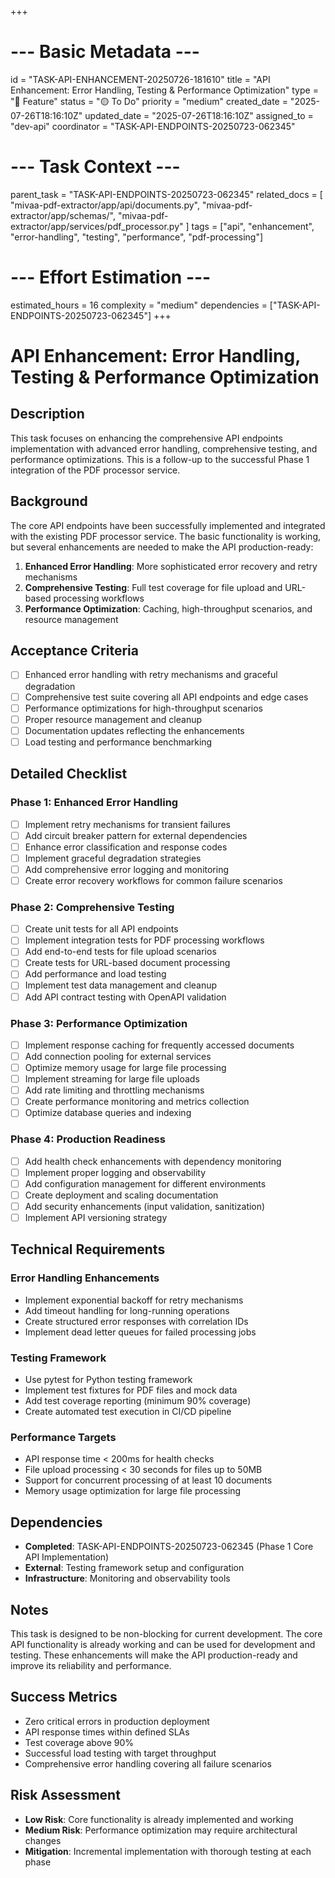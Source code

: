 +++
# --- Basic Metadata ---
id = "TASK-API-ENHANCEMENT-20250726-181610"
title = "API Enhancement: Error Handling, Testing & Performance Optimization"
type = "🌟 Feature"
status = "🟡 To Do"
priority = "medium"
created_date = "2025-07-26T18:16:10Z"
updated_date = "2025-07-26T18:16:10Z"
assigned_to = "dev-api"
coordinator = "TASK-API-ENDPOINTS-20250723-062345"

# --- Task Context ---
parent_task = "TASK-API-ENDPOINTS-20250723-062345"
related_docs = [
    "mivaa-pdf-extractor/app/api/documents.py",
    "mivaa-pdf-extractor/app/schemas/",
    "mivaa-pdf-extractor/app/services/pdf_processor.py"
]
tags = ["api", "enhancement", "error-handling", "testing", "performance", "pdf-processing"]

# --- Effort Estimation ---
estimated_hours = 16
complexity = "medium"
dependencies = ["TASK-API-ENDPOINTS-20250723-062345"]
+++

# API Enhancement: Error Handling, Testing & Performance Optimization

## Description

This task focuses on enhancing the comprehensive API endpoints implementation with advanced error handling, comprehensive testing, and performance optimizations. This is a follow-up to the successful Phase 1 integration of the PDF processor service.

## Background

The core API endpoints have been successfully implemented and integrated with the existing PDF processor service. The basic functionality is working, but several enhancements are needed to make the API production-ready:

1. **Enhanced Error Handling**: More sophisticated error recovery and retry mechanisms
2. **Comprehensive Testing**: Full test coverage for file upload and URL-based processing workflows  
3. **Performance Optimization**: Caching, high-throughput scenarios, and resource management

## Acceptance Criteria

- [ ] Enhanced error handling with retry mechanisms and graceful degradation
- [ ] Comprehensive test suite covering all API endpoints and edge cases
- [ ] Performance optimizations for high-throughput scenarios
- [ ] Proper resource management and cleanup
- [ ] Documentation updates reflecting the enhancements
- [ ] Load testing and performance benchmarking

## Detailed Checklist

### Phase 1: Enhanced Error Handling
- [ ] Implement retry mechanisms for transient failures
- [ ] Add circuit breaker pattern for external dependencies
- [ ] Enhance error classification and response codes
- [ ] Implement graceful degradation strategies
- [ ] Add comprehensive error logging and monitoring
- [ ] Create error recovery workflows for common failure scenarios

### Phase 2: Comprehensive Testing
- [ ] Create unit tests for all API endpoints
- [ ] Implement integration tests for PDF processing workflows
- [ ] Add end-to-end tests for file upload scenarios
- [ ] Create tests for URL-based document processing
- [ ] Add performance and load testing
- [ ] Implement test data management and cleanup
- [ ] Add API contract testing with OpenAPI validation

### Phase 3: Performance Optimization
- [ ] Implement response caching for frequently accessed documents
- [ ] Add connection pooling for external services
- [ ] Optimize memory usage for large file processing
- [ ] Implement streaming for large file uploads
- [ ] Add rate limiting and throttling mechanisms
- [ ] Create performance monitoring and metrics collection
- [ ] Optimize database queries and indexing

### Phase 4: Production Readiness
- [ ] Add health check enhancements with dependency monitoring
- [ ] Implement proper logging and observability
- [ ] Add configuration management for different environments
- [ ] Create deployment and scaling documentation
- [ ] Add security enhancements (input validation, sanitization)
- [ ] Implement API versioning strategy

## Technical Requirements

### Error Handling Enhancements
- Implement exponential backoff for retry mechanisms
- Add timeout handling for long-running operations
- Create structured error responses with correlation IDs
- Implement dead letter queues for failed processing jobs

### Testing Framework
- Use pytest for Python testing framework
- Implement test fixtures for PDF files and mock data
- Add test coverage reporting (minimum 90% coverage)
- Create automated test execution in CI/CD pipeline

### Performance Targets
- API response time < 200ms for health checks
- File upload processing < 30 seconds for files up to 50MB
- Support for concurrent processing of at least 10 documents
- Memory usage optimization for large file processing

## Dependencies

- **Completed**: TASK-API-ENDPOINTS-20250723-062345 (Phase 1 Core API Implementation)
- **External**: Testing framework setup and configuration
- **Infrastructure**: Monitoring and observability tools

## Notes

This task is designed to be non-blocking for current development. The core API functionality is already working and can be used for development and testing. These enhancements will make the API production-ready and improve its reliability and performance.

## Success Metrics

- Zero critical errors in production deployment
- API response times within defined SLAs
- Test coverage above 90%
- Successful load testing with target throughput
- Comprehensive error handling covering all failure scenarios

## Risk Assessment

- **Low Risk**: Core functionality is already implemented and working
- **Medium Risk**: Performance optimization may require architectural changes
- **Mitigation**: Incremental implementation with thorough testing at each phase